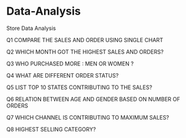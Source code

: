# Data-Analysis
Store Data Analysis

Q1 COMPARE THE SALES AND ORDER USING SINGLE CHART 	

Q2 WHICH MONTH GOT THE HIGHEST SALES AND ORDERS?	

Q3 WHO PURCHASED MORE : MEN OR WOMEN ?		

Q4 WHAT ARE DIFFERENT ORDER STATUS?		

Q5 LIST TOP 10 STATES CONTRIBUTING TO THE SALES?	

Q6 RELATION BETWEEN AGE AND GENDER BASED ON NUMBER OF ORDERS	

Q7 WHICH CHANNEL IS CONTRIBUTING TO MAXIMUM SALES?

Q8 HIGHEST SELLING CATEGORY?										
